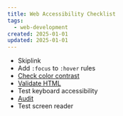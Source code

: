 ```yaml
---
title: Web Accessibility Checklist
tags: 
  - web-development
created: 2025-01-01
updated: 2025-01-01
---
```


- Skiplink
- Add `:focus` to `:hover` rules
- [Check color contrast](https://webaim.org/resources/contrastchecker/)
- [Validate HTML](https://validator.w3.org)
- Test keyboard accessibility
- [Audit](https://wave.webaim.org)
- Test screen reader